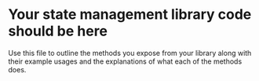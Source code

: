 # Your state management library code should be here

Use this file to outline the methods you expose from your library along with their example usages and the explanations of what each of the methods does.

